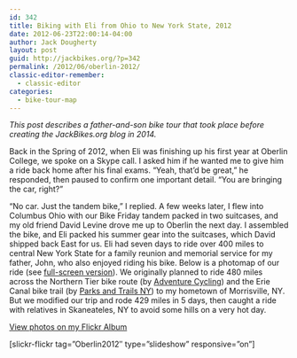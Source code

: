 ```yaml
---
id: 342
title: Biking with Eli from Ohio to New York State, 2012
date: 2012-06-23T22:00:14-04:00
author: Jack Dougherty
layout: post
guid: http://jackbikes.org/?p=342
permalink: /2012/06/oberlin-2012/
classic-editor-remember:
  - classic-editor
categories:
  - bike-tour-map
---
```

_This post describes a father-and-son bike tour that took place before creating the JackBikes.org blog in 2014._

Back in the Spring of 2012, when Eli was finishing up his first year at Oberlin College, we spoke on a Skype call. I asked him if he wanted me to give him a ride back home after his final exams. &#8220;Yeah, that&#8217;d be great,&#8221; he responded, then paused to confirm one important detail. &#8220;You are bringing the car, right?&#8221;

&#8220;No car. Just the tandem bike,&#8221; I replied. A few weeks later, I flew into Columbus Ohio with our Bike Friday tandem packed in two suitcases, and my old friend David Levine drove me up to Oberlin the next day. I assembled the bike, and Eli packed his summer gear into the suitcases, which David shipped back East for us. Eli had seven days to ride over 400 miles to central New York State for a family reunion and memorial service for my father, John, who also enjoyed riding his bike. Below is a photomap of our ride (see [full-screen version](https://jackdougherty.github.io/bikemapcode/#7/42.276/-79.272)). We originally planned to ride 480 miles across the Northern Tier bike route (by [Adventure Cycling](http://www.adventurecycling.org/routes-and-maps/adventure-cycling-route-network/northern-tier/)) and the Erie Canal bike trail (by [Parks and Trails NY](http://www.ptny.org/canaltour/)) to my hometown of Morrisville, NY. But we modified our trip and rode 429 miles in 5 days, then caught a ride with relatives in Skaneateles, NY to avoid some hills on a very hot day.

<!-- iframe plugin v.4.4 wordpress.org/plugins/iframe/ -->

[View photos on my Flickr Album](https://www.flickr.com/photos/56513965@N06/sets/72157654572547028)

[slickr-flickr tag=&#8221;Oberlin2012&#8243; type=&#8221;slideshow&#8221; responsive=&#8221;on&#8221;]